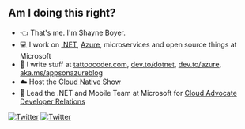 <!--
**spboyer/spboyer** is a ✨ _special_ ✨ repository because its `README.md` (this file) appears on your GitHub profile.
-->

## Am I doing this right?

- 👈 That's me. I'm Shayne Boyer.
- 💻 I work on [.NET](https://dot.net), [Azure](https://docs.microsoft.com/azure?WT.mc_id=dotnet-0000-shboyer), microservices and open source things at Microsoft
- 📝 I write stuff at [tattoocoder.com](https://tattoocoder.com), [dev.to/dotnet](https://dev.to/dotnet), [dev.to/azure](https://dev.to/azure), [aka.ms/appsonazureblog](https://techcommunity.microsoft.com/t5/apps-on-azure/bg-p/AppsonAzureBlog?WT.mc_id=dotnet-0000-shboyer)
- ☁️ Host the [Cloud Native Show](https://channel9.msdn.com/Shows/The-Cloud-Native-Show?WT.mc_id=dotnet-0000-shboyer)
- 🦝 Lead the .NET and Mobile Team at Microsoft for [Cloud Advocate Developer Relations](https://developer.microsoft.com/advocates/?WT.mc_id=dotnet-0000-shboyer)

[![Twitter](https://img.shields.io/twitter/url/https/twitter.com/spboyer.svg?style=social&label=Follow%20spboyer)](https://twitter.com/spboyer)
[![Twitter](https://img.shields.io/twitter/url/https/twitter.com/azureadvocates.svg?style=social&label=Follow%20azureadvocates)](https://twitter.com/azureadvocates)



